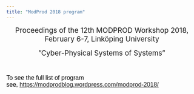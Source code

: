 ```yaml
---
title: "ModProd 2018 program"
---
```

<p style="text-align: center;"><span style="font-size: 14pt;">Proceedings of the 12th MODPROD Workshop 2018, February 6-7,&nbsp;</span><span style="font-size: 14pt;">Linköping University</span></p>
<p style="text-align: center;"><span style="font-size: 14pt;"></span><span style="font-size: 14pt;">”Cyber-Physical Systems of Systems”</span></p>
<p>&nbsp;</p>
<div itemprop="articleBody" style="margin: 0px; padding: 0px; border: 0px; outline: 0px; font-size: 12px; background: transparent; color: #000000; font-family: Arial, Helvetica, sans-serif;"><span style="font-size: 12pt;">To see the full list of program see,&nbsp;<a href="https://modprodblog.wordpress.com/modprod-2018/">https://modprodblog.wordpress.com/modprod-2018/</a></span></div>